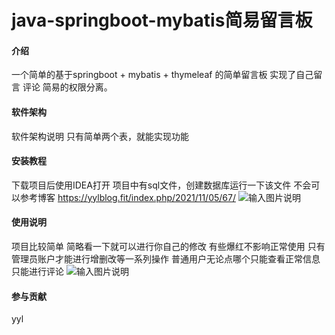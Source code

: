 # java-springboot-mybatis简易留言板

#### 介绍
一个简单的基于springboot + mybatis + thymeleaf 的简单留言板 实现了自己留言 评论  简易的权限分离。

#### 软件架构
软件架构说明
只有简单两个表，就能实现功能


#### 安装教程
下载项目后使用IDEA打开 项目中有sql文件，创建数据库运行一下该文件
不会可以参考博客
https://yylblog.fit/index.php/2021/11/05/67/
![输入图片说明](aimage.png)

#### 使用说明
项目比较简单 简略看一下就可以进行你自己的修改 有些爆红不影响正常使用
只有管理员账户才能进行增删改等一系列操作 普通用户无论点哪个只能查看正常信息 只能进行评论
![输入图片说明](image.png)

#### 参与贡献

yyl
